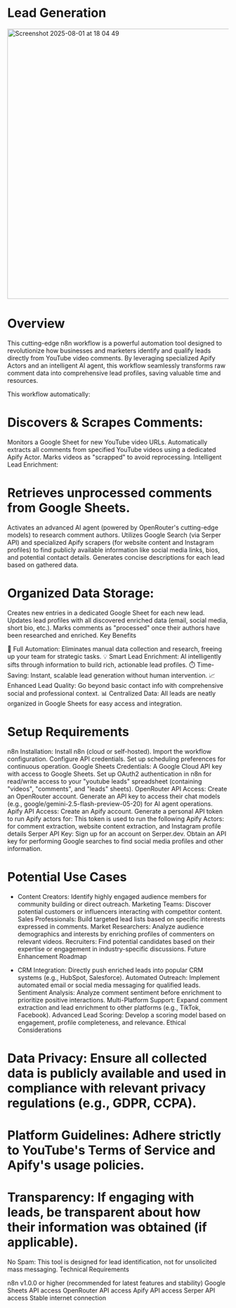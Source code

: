 # Lead Generation

<img width="592" height="614" alt="Screenshot 2025-08-01 at 18 04 49" src="https://github.com/user-attachments/assets/e88995a0-e732-4ea2-98e8-b1c483243433" />

# Overview

This cutting-edge n8n workflow is a powerful automation tool designed to revolutionize how businesses and marketers identify and qualify leads directly from YouTube video comments. By leveraging specialized Apify Actors and an intelligent AI agent, this workflow seamlessly transforms raw comment data into comprehensive lead profiles, saving valuable time and resources.

This workflow automatically:

# Discovers & Scrapes Comments:

Monitors a Google Sheet for new YouTube video URLs.
Automatically extracts all comments from specified YouTube videos using a dedicated Apify Actor.
Marks videos as "scrapped" to avoid reprocessing.
Intelligent Lead Enrichment:

# Retrieves unprocessed comments from Google Sheets.
Activates an advanced AI agent (powered by OpenRouter's cutting-edge models) to research comment authors.
Utilizes Google Search (via Serper API) and specialized Apify scrapers (for website content and Instagram profiles) to find publicly available information like social media links, bios, and potential contact details.
Generates concise descriptions for each lead based on gathered data.

# Organized Data Storage:

Creates new entries in a dedicated Google Sheet for each new lead.
Updates lead profiles with all discovered enriched data (email, social media, short bio, etc.).
Marks comments as "processed" once their authors have been researched and enriched.
Key Benefits

🤖 Full Automation: Eliminates manual data collection and research, freeing up your team for strategic tasks.
💡 Smart Lead Enrichment: AI intelligently sifts through information to build rich, actionable lead profiles.
⏱️ Time-Saving: Instant, scalable lead generation without human intervention.
📈 Enhanced Lead Quality: Go beyond basic contact info with comprehensive social and professional context.
📊 Centralized Data: All leads are neatly organized in Google Sheets for easy access and integration.

# Setup Requirements

n8n Installation:
Install n8n (cloud or self-hosted).
Import the workflow configuration.
Configure API credentials.
Set up scheduling preferences for continuous operation.
Google Sheets Credentials:
A Google Cloud API key with access to Google Sheets.
Set up OAuth2 authentication in n8n for read/write access to your "youtube leads" spreadsheet (containing "videos", "comments", and "leads" sheets).
OpenRouter API Access:
Create an OpenRouter account.
Generate an API key to access their chat models (e.g., google/gemini-2.5-flash-preview-05-20) for AI agent operations.
Apify API Access:
Create an Apify account.
Generate a personal API token to run Apify actors for: This token is used to run the following Apify Actors:
for comment extraction, website content extraction, and Instagram profile details
Serper API Key:
Sign up for an account on Serper.dev.
Obtain an API key for performing Google searches to find social media profiles and other information.

# Potential Use Cases

- Content Creators: Identify highly engaged audience members for community building or direct outreach.
Marketing Teams: Discover potential customers or influencers interacting with competitor content.
Sales Professionals: Build targeted lead lists based on specific interests expressed in comments.
Market Researchers: Analyze audience demographics and interests by enriching profiles of commenters on relevant videos.
Recruiters: Find potential candidates based on their expertise or engagement in industry-specific discussions.
Future Enhancement Roadmap

- CRM Integration: Directly push enriched leads into popular CRM systems (e.g., HubSpot, Salesforce).
Automated Outreach: Implement automated email or social media messaging for qualified leads.
Sentiment Analysis: Analyze comment sentiment before enrichment to prioritize positive interactions.
Multi-Platform Support: Expand comment extraction and lead enrichment to other platforms (e.g., TikTok, Facebook).
Advanced Lead Scoring: Develop a scoring model based on engagement, profile completeness, and relevance.
Ethical Considerations

# Data Privacy: Ensure all collected data is publicly available and used in compliance with relevant privacy regulations (e.g., GDPR, CCPA).
# Platform Guidelines: Adhere strictly to YouTube's Terms of Service and Apify's usage policies.
# Transparency: If engaging with leads, be transparent about how their information was obtained (if applicable).
No Spam: This tool is designed for lead identification, not for unsolicited mass messaging.
Technical Requirements

n8n v1.0.0 or higher (recommended for latest features and stability)
Google Sheets API access
OpenRouter API access
Apify API access
Serper API access
Stable internet connection
